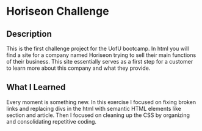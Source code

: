 # Horiseon Challenge

## Description

This is the first challenge project for the UofU bootcamp.  In html you will find a site for a company named Horiseon trying to sell their main functions of their business.  This site essentially serves as a first step for a customer to learn more about this company and what they provide.

## What I Learned

Every moment is something new.  In this exercise I focused on fixing broken links and replacing divs in the html with semantic HTML elements like section and article.  Then I focused on cleaning up the CSS by organizing and consolidating repetitive coding.

